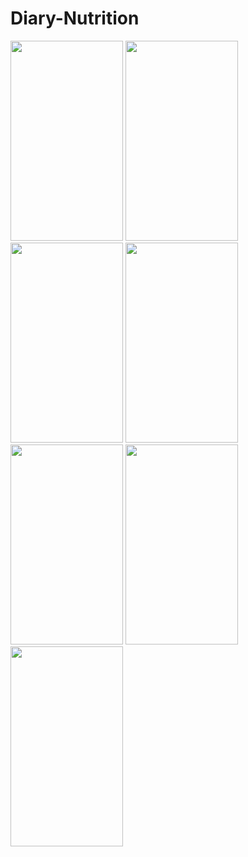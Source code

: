 # Diary-Nutrition

<img src="https://drive.google.com/uc?export=download&confirm=no_antivirus&id=0B-yZIceoibljcENjLWpETy1waEk" width="180" height="320">
<img src="https://drive.google.com/uc?export=download&confirm=no_antivirus&id=0B-yZIceoibljUkdkbG9mQkNHTVk" width="180" height="320">
<img src="https://drive.google.com/uc?export=download&confirm=no_antivirus&id=0B-yZIceoibljUERqeEt3RXJkWWM" width="180" height="320">
<img src="https://drive.google.com/uc?export=download&confirm=no_antivirus&id=0B-yZIceoibljNWNQQWJRcTVZWXc" width="180" height="320">
<img src="https://drive.google.com/uc?export=download&confirm=no_antivirus&id=0B-yZIceoibljeW4yM3BmMFZibjQ" width="180" height="320">
<img src="https://drive.google.com/uc?export=download&confirm=no_antivirus&id=0B-yZIceoibljT3l0bDBCZHdxVHc" width="180" height="320">
<img src="https://drive.google.com/uc?export=download&confirm=no_antivirus&id=0B-yZIceoibljSnI4SkpuTFJCVVk" width="180" height="320">